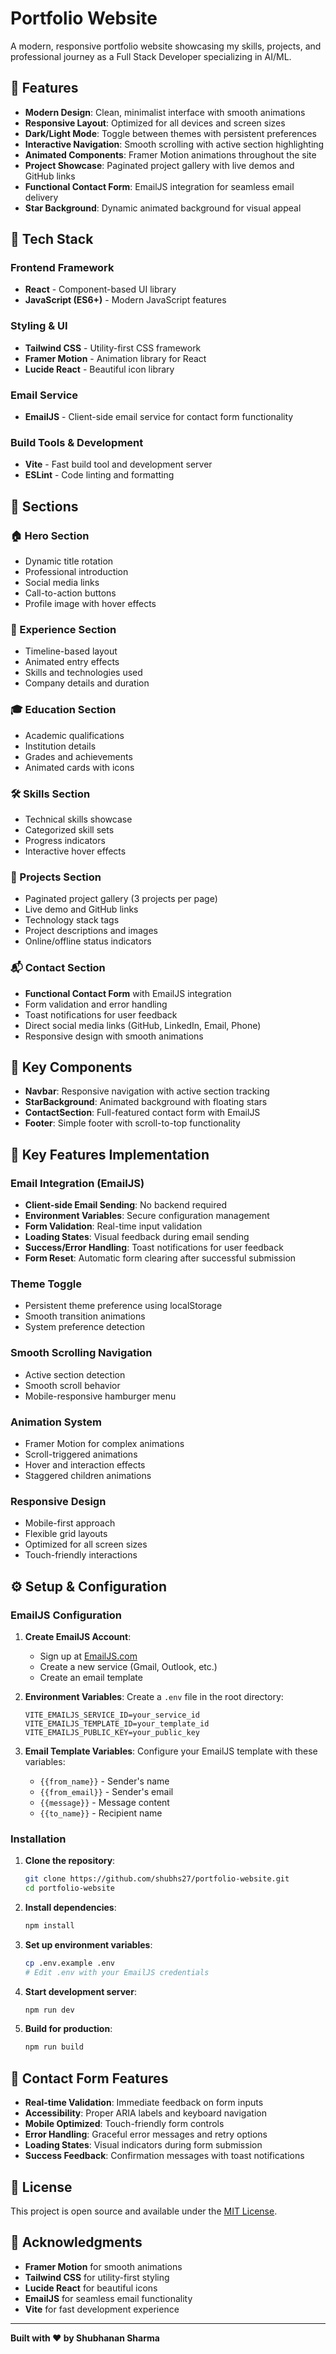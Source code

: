 # Portfolio Website

A modern, responsive portfolio website showcasing my skills, projects, and professional journey as a Full Stack Developer specializing in AI/ML.

## 🌟 Features

- **Modern Design**: Clean, minimalist interface with smooth animations
- **Responsive Layout**: Optimized for all devices and screen sizes
- **Dark/Light Mode**: Toggle between themes with persistent preferences
- **Interactive Navigation**: Smooth scrolling with active section highlighting
- **Animated Components**: Framer Motion animations throughout the site
- **Project Showcase**: Paginated project gallery with live demos and GitHub links
- **Functional Contact Form**: EmailJS integration for seamless email delivery
- **Star Background**: Dynamic animated background for visual appeal

## 🚀 Tech Stack

### Frontend Framework

- **React** - Component-based UI library
- **JavaScript (ES6+)** - Modern JavaScript features

### Styling & UI

- **Tailwind CSS** - Utility-first CSS framework
- **Framer Motion** - Animation library for React
- **Lucide React** - Beautiful icon library

### Email Service

- **EmailJS** - Client-side email service for contact form functionality

### Build Tools & Development

- **Vite** - Fast build tool and development server
- **ESLint** - Code linting and formatting

## 📱 Sections

### 🏠 Hero Section

- Dynamic title rotation
- Professional introduction
- Social media links
- Call-to-action buttons
- Profile image with hover effects

### 💼 Experience Section

- Timeline-based layout
- Animated entry effects
- Skills and technologies used
- Company details and duration

### 🎓 Education Section

- Academic qualifications
- Institution details
- Grades and achievements
- Animated cards with icons

### 🛠️ Skills Section

- Technical skills showcase
- Categorized skill sets
- Progress indicators
- Interactive hover effects

### 🚀 Projects Section

- Paginated project gallery (3 projects per page)
- Live demo and GitHub links
- Technology stack tags
- Project descriptions and images
- Online/offline status indicators

### 📬 Contact Section

- **Functional Contact Form** with EmailJS integration
- Form validation and error handling
- Toast notifications for user feedback
- Direct social media links (GitHub, LinkedIn, Email, Phone)
- Responsive design with smooth animations

## 🎨 Key Components

- **Navbar**: Responsive navigation with active section tracking
- **StarBackground**: Animated background with floating stars
- **ContactSection**: Full-featured contact form with EmailJS
- **Footer**: Simple footer with scroll-to-top functionality

## 🎯 Key Features Implementation

### Email Integration (EmailJS)

- **Client-side Email Sending**: No backend required
- **Environment Variables**: Secure configuration management
- **Form Validation**: Real-time input validation
- **Loading States**: Visual feedback during email sending
- **Success/Error Handling**: Toast notifications for user feedback
- **Form Reset**: Automatic form clearing after successful submission

### Theme Toggle

- Persistent theme preference using localStorage
- Smooth transition animations
- System preference detection

### Smooth Scrolling Navigation

- Active section detection
- Smooth scroll behavior
- Mobile-responsive hamburger menu

### Animation System

- Framer Motion for complex animations
- Scroll-triggered animations
- Hover and interaction effects
- Staggered children animations

### Responsive Design

- Mobile-first approach
- Flexible grid layouts
- Optimized for all screen sizes
- Touch-friendly interactions

## ⚙️ Setup & Configuration

### EmailJS Configuration

1. **Create EmailJS Account**:

   - Sign up at [EmailJS.com](https://www.emailjs.com/)
   - Create a new service (Gmail, Outlook, etc.)
   - Create an email template

2. **Environment Variables**:
   Create a `.env` file in the root directory:

   ```env
   VITE_EMAILJS_SERVICE_ID=your_service_id
   VITE_EMAILJS_TEMPLATE_ID=your_template_id
   VITE_EMAILJS_PUBLIC_KEY=your_public_key
   ```

3. **Email Template Variables**:
   Configure your EmailJS template with these variables:
   - `{{from_name}}` - Sender's name
   - `{{from_email}}` - Sender's email
   - `{{message}}` - Message content
   - `{{to_name}}` - Recipient name

### Installation

1. **Clone the repository**:

   ```bash
   git clone https://github.com/shubhs27/portfolio-website.git
   cd portfolio-website
   ```

2. **Install dependencies**:

   ```bash
   npm install
   ```

3. **Set up environment variables**:

   ```bash
   cp .env.example .env
   # Edit .env with your EmailJS credentials
   ```

4. **Start development server**:

   ```bash
   npm run dev
   ```

5. **Build for production**:
   ```bash
   npm run build
   ```

## 📧 Contact Form Features

- **Real-time Validation**: Immediate feedback on form inputs
- **Accessibility**: Proper ARIA labels and keyboard navigation
- **Mobile Optimized**: Touch-friendly form controls
- **Error Handling**: Graceful error messages and retry options
- **Loading States**: Visual indicators during form submission
- **Success Feedback**: Confirmation messages with toast notifications

## 📄 License

This project is open source and available under the [MIT License](LICENSE).

## 🙏 Acknowledgments

- **Framer Motion** for smooth animations
- **Tailwind CSS** for utility-first styling
- **Lucide React** for beautiful icons
- **EmailJS** for seamless email functionality
- **Vite** for fast development experience

---

**Built with ❤️ by Shubhanan Sharma**
